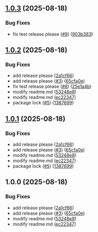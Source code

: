 ## [1.0.3](https://github.com/amerca9664/jsDualsense/compare/v1.0.2...v1.0.3) (2025-08-18)

### Bug Fixes

- fix test release please ([#9](https://github.com/amerca9664/jsDualsense/issues/9)) ([903b383](https://github.com/amerca9664/jsDualsense/commit/903b3835849f0d7306799e9e1bafcce9301f08d0))

## [1.0.2](https://github.com/amerca9664/jsDualsense/compare/v1.0.1...v1.0.2) (2025-08-18)

### Bug Fixes

- add release please ([2a1cf66](https://github.com/amerca9664/jsDualsense/commit/2a1cf66ccca1916d40e99d2295e17be37f1a3a19))
- add release please ([#3](https://github.com/amerca9664/jsDualsense/issues/3)) ([65cfa0e](https://github.com/amerca9664/jsDualsense/commit/65cfa0ed8e9ffe7c16fed95450b0c36cd672f0f4))
- fix test release please ([#8](https://github.com/amerca9664/jsDualsense/issues/8)) ([25e1a4b](https://github.com/amerca9664/jsDualsense/commit/25e1a4b053f26f1ad78b431e3e23eb529feee853))
- modify readme.md ([53248e8](https://github.com/amerca9664/jsDualsense/commit/53248e8eb7ffdb29584a488ed2fd13e74339c12e))
- modify readme.md ([ec22347](https://github.com/amerca9664/jsDualsense/commit/ec223473f9a96d5a65dd5ffd3735501f9044f396))
- package lock ([#5](https://github.com/amerca9664/jsDualsense/issues/5)) ([1387699](https://github.com/amerca9664/jsDualsense/commit/1387699c3b5eee573827390fcbf8a4808108e165))

## [1.0.1](https://github.com/amerca9664/jsDualsense/compare/v1.0.0...v1.0.1) (2025-08-18)

### Bug Fixes

- add release please ([2a1cf66](https://github.com/amerca9664/jsDualsense/commit/2a1cf66ccca1916d40e99d2295e17be37f1a3a19))
- add release please ([#3](https://github.com/amerca9664/jsDualsense/issues/3)) ([65cfa0e](https://github.com/amerca9664/jsDualsense/commit/65cfa0ed8e9ffe7c16fed95450b0c36cd672f0f4))
- modify readme.md ([53248e8](https://github.com/amerca9664/jsDualsense/commit/53248e8eb7ffdb29584a488ed2fd13e74339c12e))
- modify readme.md ([ec22347](https://github.com/amerca9664/jsDualsense/commit/ec223473f9a96d5a65dd5ffd3735501f9044f396))
- package lock ([#5](https://github.com/amerca9664/jsDualsense/issues/5)) ([1387699](https://github.com/amerca9664/jsDualsense/commit/1387699c3b5eee573827390fcbf8a4808108e165))

## 1.0.0 (2025-08-18)

### Bug Fixes

- add release please ([2a1cf66](https://github.com/amerca9664/jsDualsense/commit/2a1cf66ccca1916d40e99d2295e17be37f1a3a19))
- add release please ([#3](https://github.com/amerca9664/jsDualsense/issues/3)) ([65cfa0e](https://github.com/amerca9664/jsDualsense/commit/65cfa0ed8e9ffe7c16fed95450b0c36cd672f0f4))
- modify readme.md ([53248e8](https://github.com/amerca9664/jsDualsense/commit/53248e8eb7ffdb29584a488ed2fd13e74339c12e))
- modify readme.md ([ec22347](https://github.com/amerca9664/jsDualsense/commit/ec223473f9a96d5a65dd5ffd3735501f9044f396))
